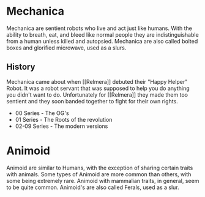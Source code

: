 # Mechanica
Mechanica are sentient robots who live and act just like humans. With the ability to breath, eat, and bleed like normal people they are indistinguishable from a human unless killed and autopsied.
Mechanica are also called bolted boxes and glorified microwave, used as a slurs.
## History
Mechanica came about when [[Relmera]] debuted their "Happy Helper" Robot. It was a robot servant that was supposed to help you do anything you didn't want to do. Unfortunately for [[Relmera]] they made them too sentient and they soon banded together to fight for their own rights.
- 00 Series - The OG's
- 01 Series - The Roots of the revolution
- 02-09 Series - The modern versions
# Animoid
Animoid are similar to Humans, with the exception of sharing certain traits with animals. Some types of Animoid are more common than others, with some being extremely rare. Animoid with mammalian traits, in general, seem to be quite common. 
Animoid's are also called Ferals, used as a slur.